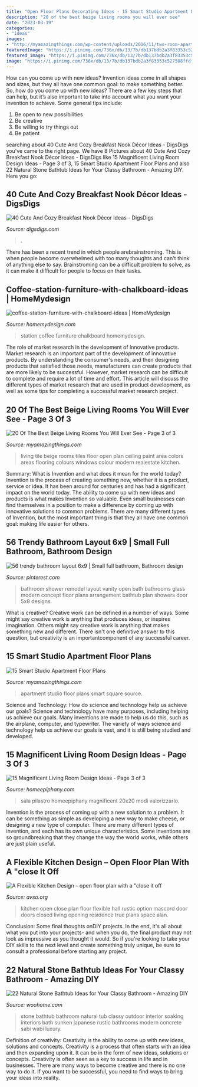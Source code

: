 ```yaml
---
title: "Open Floor Plans Decorating Ideas - 15 Smart Studio Apartment Floor Plans"
description: "20 of the best beige living rooms you will ever see"
date: "2023-03-19"
categories:
- "ideas"
images:
- "http://myamazingthings.com/wp-content/uploads/2016/11/two-room-apartment-of-30-to-50-square-meters-can-be-easily-designed-to-reflect-impress-guests-725x1024.jpg"
featuredImage: "https://i.pinimg.com/736x/db/13/7b/db137bdb2a3f83353c527508ffdf8885.jpg"
featured_image: "https://i.pinimg.com/736x/db/13/7b/db137bdb2a3f83353c527508ffdf8885.jpg"
image: "https://i.pinimg.com/736x/db/13/7b/db137bdb2a3f83353c527508ffdf8885.jpg"
---
```



How can you come up with new ideas?
Invention ideas come in all shapes and sizes, but they all have one common goal: to make something better. So, how do you come up with new ideas? There are a few key steps that can help, but it’s also important to take into account what you want your invention to achieve. Some general tips include: 
1. Be open to new possibilities 
2. Be creative 
3. Be willing to try things out 
4. Be patient 

	

		
searching about 40 Cute And Cozy Breakfast Nook Décor Ideas - DigsDigs you've came to the right page. We have 8 Pictures about 40 Cute And Cozy Breakfast Nook Décor Ideas - DigsDigs like 15 Magnificent Living Room Design Ideas - Page 3 of 3, 15 Smart Studio Apartment Floor Plans and also 22 Natural Stone Bathtub Ideas for Your Classy Bathroom - Amazing DIY. Here you go:
		
    
## 40 Cute And Cozy Breakfast Nook Décor Ideas - DigsDigs

<img loading=lazy src="https://www.digsdigs.com/photos/cute-and-cozy-breakfast-nook-decor-ideas-36.jpg" onerror="this.onerror=null;this.src='https://tse2.mm.bing.net/th?id=OIP.5XpTIKv2pz5aRvW_NjvqPAHaJ4&amp;pid=15.1';" alt="40 Cute And Cozy Breakfast Nook Décor Ideas - DigsDigs">

_Source: digsdigs.com_

>. 

	

There has been a recent trend in which people arebrainstroming. This is when people become overwhelmed with too many thoughts and can't think of anything else to say. Brainstroming can be a difficult problem to solve, as it can make it difficult for people to focus on their tasks.

    
## Coffee-station-furniture-with-chalkboard-ideas | HomeMydesign

<img loading=lazy src="https://homemydesign.com/wp-content/uploads/2017/09/coffee-station-furniture-with-chalkboard-ideas.jpg" onerror="this.onerror=null;this.src='https://tse2.mm.bing.net/th?id=OIP.I-br85ZD_g0bonQU_5b7egHaKw&amp;pid=15.1';" alt="coffee-station-furniture-with-chalkboard-ideas | HomeMydesign">

_Source: homemydesign.com_

>station coffee furniture chalkboard homemydesign. 

	

The role of market research in the development of innovative products.
Market research is an important part of the development of innovative products. By understanding the consumer's needs, and then designing products that satisfied those needs, manufacturers can create products that are more likely to be successful. However, market research can be difficult to complete and require a lot of time and effort. This article will discuss the different types of market research that are used in product development, as well as some tips for completing a successful market research project.

    
## 20 Of The Best Beige Living Rooms You Will Ever See - Page 3 Of 3

<img loading=lazy src="http://myamazingthings.com/wp-content/uploads/2016/11/livingareas-1.jpg" onerror="this.onerror=null;this.src='https://tse3.mm.bing.net/th?id=OIP.YOTbQXZkploR0qo7dIwXgQHaFj&amp;pid=15.1';" alt="20 Of The Best Beige Living Rooms You Will Ever See - Page 3 of 3">

_Source: myamazingthings.com_

>living tile beige rooms tiles floor open plan ceiling paint area colors areas flooring colours windows colour modern realestate kitchen. 

	

Summary: What is Invention and what does it mean for the world today?
Invention is the process of creating something new, whether it is a product, service or idea. It has been around for centuries and has had a significant impact on the world today. The ability to come up with new ideas and products is what makes Invention so valuable. Even small businesses can find themselves in a position to make a difference by coming up with innovative solutions to common problems. There are many different types of Invention, but the most important thing is that they all have one common goal: making life easier for others.

    
## 56 Trendy Bathroom Layout 6x9 | Small Full Bathroom, Bathroom Design

<img loading=lazy src="https://i.pinimg.com/736x/db/13/7b/db137bdb2a3f83353c527508ffdf8885.jpg" onerror="this.onerror=null;this.src='https://tse1.mm.bing.net/th?id=OIP.E5hHc7EtyxRySui1qOufvgAAAA&amp;pid=15.1';" alt="56 trendy bathroom layout 6x9 | Small full bathroom, Bathroom design">

_Source: pinterest.com_

>bathroom shower remodel layout vanity open bath bathrooms glass modern concept floor plans arrangement bathtub plan showers door 5x8 designs. 

	

What is creative?
Creative work can be defined in a number of ways. Some might say creative work is anything that produces ideas, or inspires imagination. Others might say creative work is anything that makes something new and different. There isn't one definitive answer to this question, but creativity is an importantcomponent of any successful career.

    
## 15 Smart Studio Apartment Floor Plans

<img loading=lazy src="http://myamazingthings.com/wp-content/uploads/2016/11/two-room-apartment-of-30-to-50-square-meters-can-be-easily-designed-to-reflect-impress-guests-725x1024.jpg" onerror="this.onerror=null;this.src='https://tse1.mm.bing.net/th?id=OIP.3AwP478EfrMqC_mnHcQdhQHaKd&amp;pid=15.1';" alt="15 Smart Studio Apartment Floor Plans">

_Source: myamazingthings.com_

>apartment studio floor plans smart square source. 

	

Science and Technology: How do science and technology help us achieve our goals?
Science and technology have many purposes, including helping us achieve our goals. Many inventions are made to help us do this, such as the airplane, computer, and typewriter. The variety of ways science and technology help us achieve our goals is vast, and it is still being studied and developed.

    
## 15 Magnificent Living Room Design Ideas - Page 3 Of 3

<img loading=lazy src="https://homeepiphany.com/wp-content/uploads/2017/09/living-rooms_412.jpg" onerror="this.onerror=null;this.src='https://tse3.mm.bing.net/th?id=OIP.rDg2pcTUbWkY3n8AE9yd6wHaJ4&amp;pid=15.1';" alt="15 Magnificent Living Room Design Ideas - Page 3 of 3">

_Source: homeepiphany.com_

>sala pilastro homeepiphany magnificent 20x20 modi valorizzarlo. 

	

Invention is the process of coming up with a new solution to a problem. It can be something as simple as developing a new way to make cheese, or designing a new type of computer. There are many different types of invention, and each has its own unique characteristics. Some inventions are so groundbreaking that they change the way the world works, while others are just plain useful.

    
## A Flexible Kitchen Design – Open Floor Plan With A &quot;close It Off

<img loading=lazy src="https://www.avso.org/wp-content/uploads/2014/11/a-flexible-kitchen-design-open-floor-plan-with-a-close-it-off-option-1416302886.jpg" onerror="this.onerror=null;this.src='https://tse2.mm.bing.net/th?id=OIP.IBjqy0bUNHO9hhWFmtvGDAHaLH&amp;pid=15.1';" alt="A Flexible Kitchen Design – open floor plan with a &quot;close it off">

_Source: avso.org_

>kitchen open close plan floor flexible hall rustic option mascord door doors closed living opening residence true plans space alan. 

	

Conclusion: Some final thoughts onDIY projects.
In the end, it's all about what you put into your projects- and when you do, the final product may not look as impressive as you thought it would. So if you're looking to take your DIY skills to the next level and create something truly unique, be sure to consult a professional before starting any project.

    
## 22 Natural Stone Bathtub Ideas For Your Classy Bathroom - Amazing DIY

<img loading=lazy src="http://www.woohome.com/wp-content/uploads/2014/04/stone-bathtub-design-ideas-21.jpg" onerror="this.onerror=null;this.src='https://tse2.mm.bing.net/th?id=OIP.v9kqVWikvJAyHlupZx65-AHaLH&amp;pid=15.1';" alt="22 Natural Stone Bathtub Ideas for Your Classy Bathroom - Amazing DIY">

_Source: woohome.com_

>stone bathtub bathroom natural tub classy outdoor interior soaking interiors bath sunken japanese rustic bathrooms modern concrete sabi wabi luxury. 

	

Definition of creativity: Creativity is the ability to come up with new ideas, solutions and concepts.
Creativity is a process that often starts with an idea and then expanding upon it. It can be in the form of new ideas, solutions or concepts. Creativity is often seen as a key to success in life and in businesses. There are many ways to become creative and there is no one way to do it. If you want to be successful, you need to find ways to bring your ideas into reality.

